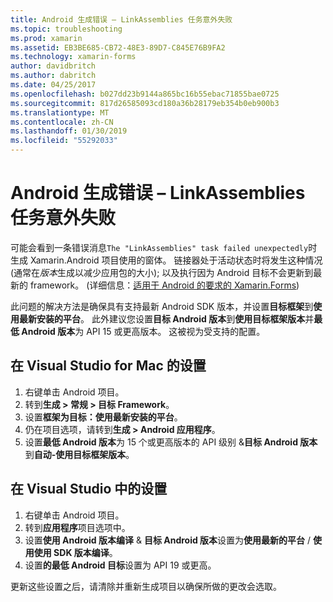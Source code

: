 ```yaml
---
title: Android 生成错误 – LinkAssemblies 任务意外失败
ms.topic: troubleshooting
ms.prod: xamarin
ms.assetid: EB3BE685-CB72-48E3-89D7-C845E76B9FA2
ms.technology: xamarin-forms
author: davidbritch
ms.author: dabritch
ms.date: 04/25/2017
ms.openlocfilehash: b027dd23b9144a865bc16b55ebac71855bae0725
ms.sourcegitcommit: 817d26585093cd180a36b28179eb354b0eb900b3
ms.translationtype: MT
ms.contentlocale: zh-CN
ms.lasthandoff: 01/30/2019
ms.locfileid: "55292033"
---
```

# <a name="android-build-error--the-linkassemblies-task-failed-unexpectedly"></a>Android 生成错误 – LinkAssemblies 任务意外失败

可能会看到一条错误消息`The "LinkAssemblies" task failed unexpectedly`时生成 Xamarin.Android 项目使用的窗体。 链接器处于活动状态时将发生这种情况 (通常在*版本*生成以减少应用包的大小); 以及执行因为 Android 目标不会更新到最新的 framework。 (详细信息：[适用于 Android 的要求的 Xamarin.Forms](~/get-started/installation.md#android))

此问题的解决方法是确保具有支持最新 Android SDK 版本，并设置**目标框架**到**使用最新安装的平台**。 此外建议您设置**目标 Android 版本**到**使用目标框架版本**并**最低 Android 版本**为 API 15 或更高版本。 这被视为受支持的配置。

## <a name="setting-in-visual-studio-for-mac"></a>在 Visual Studio for Mac 的设置

1.  右键单击 Android 项目。
2.  转到**生成 > 常规 > 目标 Framework**。
3.  设置**框架为目标：使用最新安装的平台**。
4.  仍在项目选项，请转到**生成 > Android 应用程序**。
5.  设置**最低 Android 版本**为 15 个或更高版本的 API 级别 &**目标 Android 版本**到**自动-使用目标框架版本**。

## <a name="setting-in-visual-studio"></a>在 Visual Studio 中的设置

1.  右键单击 Android 项目。
2.  转到**应用程序**项目选项中。
3.  设置**使用 Android 版本编译** & **目标 Android 版本**设置为**使用最新的平台** / **使用使用 SDK 版本编译**。
4.  设置**的最低 Android 目标**设置为 API 19 或更高。

更新这些设置之后，请清除并重新生成项目以确保所做的更改会选取。
